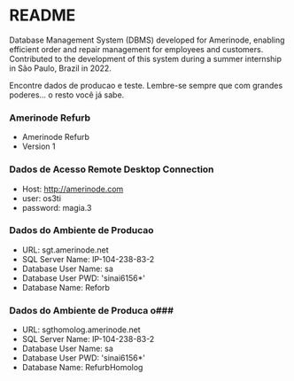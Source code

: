 # README #

Database Management System (DBMS) developed for Amerinode, enabling efficient order and repair management for employees and customers. Contributed to the development of this system during a summer internship in São Paulo, Brazil in 2022.

Encontre dados de producao e teste. Lembre-se sempre que com grandes poderes... o resto você já sabe.

### Amerinode Refurb ###

* Amerinode Refurb 
* Version 1

### Dados de Acesso Remote Desktop Connection ###

* Host: http://amerinode.com
* user: os3ti
* password: magia.3

### Dados do Ambiente de  Producao ###

* URL: sgt.amerinode.net
* SQL Server Name: IP-104-238-83-2
* Database User Name: sa
* Database User PWD: 'sinai6156*'
* Database Name: Reforb

### Dados do Ambiente de Produca o###

* URL: sgthomolog.amerinode.net
* SQL Server Name: IP-104-238-83-2
* Database User Name: sa
* Database User PWD: 'sinai6156*'
* Database Name: RefurbHomolog
